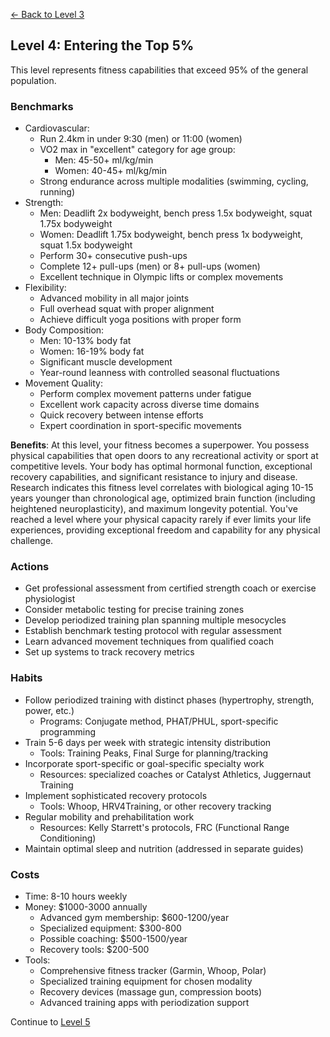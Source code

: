 [← Back to Level 3](level-3)
## Level 4: Entering the Top 5%

This level represents fitness capabilities that exceed 95% of the general population.

### Benchmarks
- Cardiovascular:
  - Run 2.4km in under 9:30 (men) or 11:00 (women)
  - VO2 max in "excellent" category for age group:
    - Men: 45-50+ ml/kg/min
    - Women: 40-45+ ml/kg/min
  - Strong endurance across multiple modalities (swimming, cycling, running)
- Strength:
  - Men: Deadlift 2x bodyweight, bench press 1.5x bodyweight, squat 1.75x bodyweight
  - Women: Deadlift 1.75x bodyweight, bench press 1x bodyweight, squat 1.5x bodyweight
  - Perform 30+ consecutive push-ups
  - Complete 12+ pull-ups (men) or 8+ pull-ups (women)
  - Excellent technique in Olympic lifts or complex movements
- Flexibility:
  - Advanced mobility in all major joints
  - Full overhead squat with proper alignment
  - Achieve difficult yoga positions with proper form
- Body Composition:
  - Men: 10-13% body fat
  - Women: 16-19% body fat
  - Significant muscle development
  - Year-round leanness with controlled seasonal fluctuations
- Movement Quality:
  - Perform complex movement patterns under fatigue
  - Excellent work capacity across diverse time domains
  - Quick recovery between intense efforts
  - Expert coordination in sport-specific movements

**Benefits**: At this level, your fitness becomes a superpower. You possess physical capabilities that open doors to any recreational activity or sport at competitive levels. Your body has optimal hormonal function, exceptional recovery capabilities, and significant resistance to injury and disease. Research indicates this fitness level correlates with biological aging 10-15 years younger than chronological age, optimized brain function (including heightened neuroplasticity), and maximum longevity potential. You've reached a level where your physical capacity rarely if ever limits your life experiences, providing exceptional freedom and capability for any physical challenge.

### Actions
- Get professional assessment from certified strength coach or exercise physiologist
- Consider metabolic testing for precise training zones
- Develop periodized training plan spanning multiple mesocycles
- Establish benchmark testing protocol with regular assessment
- Learn advanced movement techniques from qualified coach
- Set up systems to track recovery metrics

### Habits
- Follow periodized training with distinct phases (hypertrophy, strength, power, etc.)
  - Programs: Conjugate method, PHAT/PHUL, sport-specific programming
- Train 5-6 days per week with strategic intensity distribution
  - Tools: Training Peaks, Final Surge for planning/tracking
- Incorporate sport-specific or goal-specific specialty work
  - Resources: specialized coaches or Catalyst Athletics, Juggernaut Training
- Implement sophisticated recovery protocols
  - Tools: Whoop, HRV4Training, or other recovery tracking
- Regular mobility and prehabilitation work
  - Resources: Kelly Starrett's protocols, FRC (Functional Range Conditioning)
- Maintain optimal sleep and nutrition (addressed in separate guides)

### Costs
- Time: 8-10 hours weekly
- Money: $1000-3000 annually
  - Advanced gym membership: $600-1200/year
  - Specialized equipment: $300-800
  - Possible coaching: $500-1500/year
  - Recovery tools: $200-500
- Tools:
  - Comprehensive fitness tracker (Garmin, Whoop, Polar)
  - Specialized training equipment for chosen modality
  - Recovery devices (massage gun, compression boots)
  - Advanced training apps with periodization support

Continue to [Level 5](level-5)
